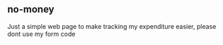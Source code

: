## no-money

Just a simple web page to make tracking my expenditure easier, please dont use my form code